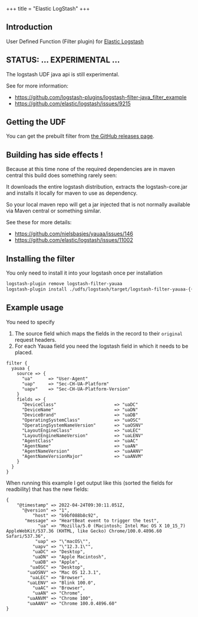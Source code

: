 +++
title = "Elastic LogStash"
+++
## Introduction
User Defined Function (Filter plugin) for [Elastic Logstash](https://www.elastic.co/guide/en/logstash/current/filter-plugins.html)

## STATUS: ... EXPERIMENTAL ...
The logstash UDF java api is still experimental.

See for more information:
- https://github.com/logstash-plugins/logstash-filter-java_filter_example
- https://github.com/elastic/logstash/issues/9215

## Getting the UDF
You can get the prebuilt filter from [the GitHub releases page](https://github.com/nielsbasjes/yauaa/releases/download/v{{%YauaaVersion%}}/logstash-filter-yauaa-{{%YauaaVersion%}}.gem).

## Building has side effects !
Because at this time none of the required dependencies are in maven central this build does something rarely seen:

It downloads the entire logstash distribution, extracts the logstash-core.jar and installs it locally for maven
to use as dependency.

So your local maven repo will get a jar injected that is not normally available via Maven central or something similar.

See these for more details:
- https://github.com/nielsbasjes/yauaa/issues/146
- https://github.com/elastic/logstash/issues/11002

## Installing the filter
You only need to install it into your logstash once per installation

```bash
logstash-plugin remove logstash-filter-yauaa
logstash-plugin install ./udfs/logstash/target/logstash-filter-yauaa-{{%YauaaVersion%}}.gem
```

## Example usage

You need to specify

1. The source field which maps the fields in the record to their `original` request headers.
2. For each Yauaa field you need the logstash field in which it needs to be placed.

```
filter {
  yauaa {
    source => {
      "ua"      => "User-Agent"
      "uap"     => "Sec-CH-UA-Platform"
      "uapv"    => "Sec-CH-UA-Platform-Version"
    }
    fields => {
      "DeviceClass"                      => "uaDC"
      "DeviceName"                       => "uaDN"
      "DeviceBrand"                      => "uaDB"
      "OperatingSystemClass"             => "uaOSC"
      "OperatingSystemNameVersion"       => "uaOSNV"
      "LayoutEngineClass"                => "uaLEC"
      "LayoutEngineNameVersion"          => "uaLENV"
      "AgentClass"                       => "uaAC"
      "AgentName"                        => "uaAN"
      "AgentNameVersion"                 => "uaAANV"
      "AgentNameVersionMajor"            => "uaANVM"
    }
  }
}
```

When running this example I get output like this (sorted the fields for readbility) that has the new fields:
```
{
    "@timestamp" => 2022-04-24T09:30:11.051Z,
      "@version" => "1",
          "host" => "b9bf088b8c92",
       "message" => "HeartBeat event to trigger the test",
            "ua" => "Mozilla/5.0 (Macintosh; Intel Mac OS X 10_15_7) AppleWebKit/537.36 (KHTML, like Gecko) Chrome/100.0.4896.60 Safari/537.36",
           "uap" => "\"macOS\"",
          "uapv" => "\"12.3.1\"",
          "uaDC" => "Desktop",
          "uaDN" => "Apple Macintosh",
          "uaDB" => "Apple",
         "uaOSC" => "Desktop",
        "uaOSNV" => "Mac OS 12.3.1",
         "uaLEC" => "Browser",
        "uaLENV" => "Blink 100.0",
          "uaAC" => "Browser",
          "uaAN" => "Chrome",
        "uaANVM" => "Chrome 100",
        "uaAANV" => "Chrome 100.0.4896.60"
}
```
